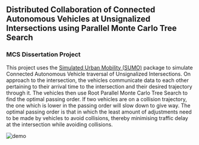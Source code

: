 ## Distributed Collaboration of Connected Autonomous Vehicles at Unsignalized Intersections using Parallel Monte Carlo Tree Search

### MCS Dissertation Project

This project uses the [Simulated Urban Mobility (SUMO)](https://sumo.dlr.de/docs/) package to simulate Connected Autonomous Vehicle traversal of Unsignalized Intersections.
On approach to the intersection, the vehicles communicate data to each other pertaining to their arrival time to the intersection and their desired trajectory through it.
The vehicles then use Root Parallel Monte Carlo Tree Search to find the optimal passing order.
If two vehicles are on a collision trajectory, the one which is lower in the passing order will slow down to give way.
The optimal passing order is that in which the least amount of adjustments need to be made by vehicles to avoid collisions, thereby minimising traffic delay at the intersection while avoiding collisions.

![demo](img/demo.gif)
